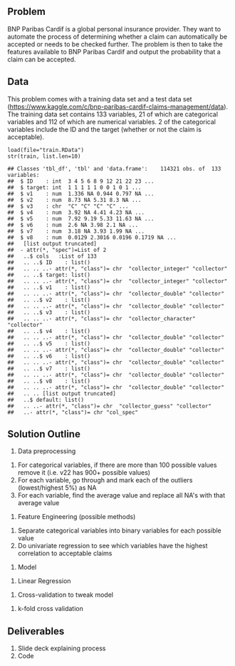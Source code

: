 Problem
-------

BNP Paribas Cardif is a global personal insurance provider. They want to
automate the process of determining whether a claim can automatically be
accepted or needs to be checked further. The problem is then to take the
features available to BNP Paribas Cardif and output the probability that
a claim can be accepted.

Data
----

This problem comes with a training data set and a test data set
(<https://www.kaggle.com/c/bnp-paribas-cardif-claims-management/data>).
The training data set contains 133 variables, 21 of which are
categorical variables and 112 of which are numerical variables. 2 of the
categorical variables include the ID and the target (whether or not the
claim is acceptable).

    load(file="train.RData")
    str(train, list.len=10)

    ## Classes 'tbl_df', 'tbl' and 'data.frame':    114321 obs. of  133 variables:
    ##  $ ID    : int  3 4 5 6 8 9 12 21 22 23 ...
    ##  $ target: int  1 1 1 1 1 0 0 1 0 1 ...
    ##  $ v1    : num  1.336 NA 0.944 0.797 NA ...
    ##  $ v2    : num  8.73 NA 5.31 8.3 NA ...
    ##  $ v3    : chr  "C" "C" "C" "C" ...
    ##  $ v4    : num  3.92 NA 4.41 4.23 NA ...
    ##  $ v5    : num  7.92 9.19 5.33 11.63 NA ...
    ##  $ v6    : num  2.6 NA 3.98 2.1 NA ...
    ##  $ v7    : num  3.18 NA 3.93 1.99 NA ...
    ##  $ v8    : num  0.0129 2.3016 0.0196 0.1719 NA ...
    ##   [list output truncated]
    ##  - attr(*, "spec")=List of 2
    ##   ..$ cols   :List of 133
    ##   .. ..$ ID    : list()
    ##   .. .. ..- attr(*, "class")= chr  "collector_integer" "collector"
    ##   .. ..$ target: list()
    ##   .. .. ..- attr(*, "class")= chr  "collector_integer" "collector"
    ##   .. ..$ v1    : list()
    ##   .. .. ..- attr(*, "class")= chr  "collector_double" "collector"
    ##   .. ..$ v2    : list()
    ##   .. .. ..- attr(*, "class")= chr  "collector_double" "collector"
    ##   .. ..$ v3    : list()
    ##   .. .. ..- attr(*, "class")= chr  "collector_character" "collector"
    ##   .. ..$ v4    : list()
    ##   .. .. ..- attr(*, "class")= chr  "collector_double" "collector"
    ##   .. ..$ v5    : list()
    ##   .. .. ..- attr(*, "class")= chr  "collector_double" "collector"
    ##   .. ..$ v6    : list()
    ##   .. .. ..- attr(*, "class")= chr  "collector_double" "collector"
    ##   .. ..$ v7    : list()
    ##   .. .. ..- attr(*, "class")= chr  "collector_double" "collector"
    ##   .. ..$ v8    : list()
    ##   .. .. ..- attr(*, "class")= chr  "collector_double" "collector"
    ##   .. .. [list output truncated]
    ##   ..$ default: list()
    ##   .. ..- attr(*, "class")= chr  "collector_guess" "collector"
    ##   ..- attr(*, "class")= chr "col_spec"

Solution Outline
----------------

1.  Data preprocessing

<!-- -->

1.  For categorical variables, if there are more than 100 possible
    values remove it (i.e. v22 has 900+ possible values)
2.  For each variable, go through and mark each of the outliers
    (lowest/highest 5%) as NA
3.  For each variable, find the average value and replace all NA's with
    that average value

<!-- -->

1.  Feature Engineering (possible methods)

<!-- -->

1.  Separate categorical variables into binary variables for each
    possible value
2.  Do univariate regression to see which variables have the highest
    correlation to acceptable claims

<!-- -->

1.  Model

<!-- -->

1.  Linear Regression

<!-- -->

1.  Cross-validation to tweak model

<!-- -->

1.  k-fold cross validation

Deliverables
------------

1.  Slide deck explaining process
2.  Code
